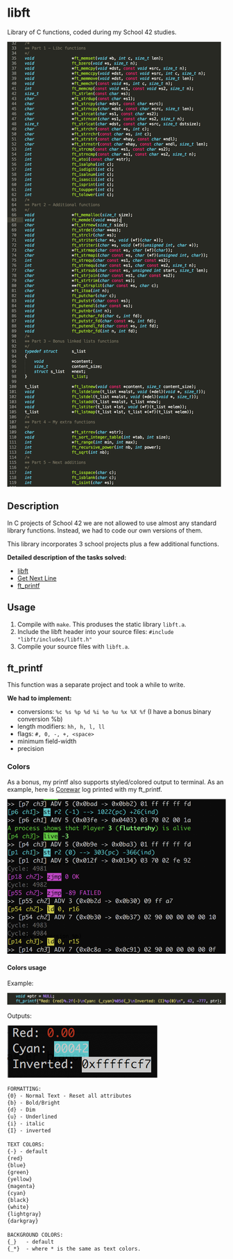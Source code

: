 # libft

Library of C functions, coded during my School 42 studies. 

![](subjects/readme_img/functions_list.png)

## Description

In C projects of School 42 we are not allowed to use almost any standard library functions. Instead, we had to code our own versions of them.

This library incorporates 3 school projects plus a few additional functions.

**Detailed description of the tasks solved:**

* [libft](https://github.com/dstepanets/libft/blob/master/subjects/libft.en.pdf)
* [Get Next Line](https://github.com/dstepanets/libft/blob/master/subjects/get_next_line.en.pdf)
* [ft_printf](https://github.com/dstepanets/libft/blob/master/subjects/ft_printf.en.pdf)

## Usage

1. Compile with `make`. This produses the static library `libft.a`.
2. Include the libft header into your source files: `#include "libft/includes/libft.h"`
3. Compile your source files with `libft.a`.

## ft_printf

This function was a separate project and took a while to write.

**We had to implement:**

* conversions: `%c %s %p %d %i %o %u %x %X %f` (I have a bonus binary conversion %b)
* length modifiers: `hh, h, l, ll`
* flags: `#, 0, -, +, <space>`
* minimum field-width
* precision

### Colors

As a bonus, my printf also supports styled/colored output to terminal. As an example, here is [Corewar](https://github.com/bjarne0706/corewar) log printed with my ft_printf.

![](subjects/readme_img/corewar_log.png)

#### Colors usage

Example:

![](subjects/readme_img/ft_printf_1.png)

Outputs:

![](subjects/readme_img/ft_printf_2.png)

```
FORMATTING:
{0} - Normal Text - Reset all attributes
{b} - Bold/Bright
{d} - Dim
{u} - Underlined
{i} - italic
{I} - inverted

TEXT COLORS:
{-}	- default
{red}
{blue}
{green}
{yellow}
{magenta}
{cyan}
{black}
{white}
{lightgray}
{darkgray}

BACKGROUND COLORS:
{_}	  - default
{_*}  - where * is the same as text colors.
```
